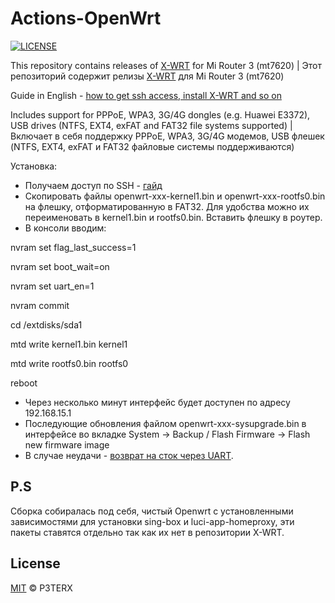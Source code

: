 # Actions-OpenWrt

[![LICENSE](https://img.shields.io/github/license/mashape/apistatus.svg?style=flat-square&label=LICENSE)](https://github.com/P3TERX/Actions-OpenWrt/blob/main/LICENSE)

This repository contains releases of [X-WRT](https://github.com/x-wrt/x-wrt) for Mi Router 3 (mt7620) | Этот репозиторий содержит релизы [X-WRT](https://github.com/x-wrt/x-wrt) для Mi Router 3 (mt7620)

Guide in English - [how to get ssh access, install X-WRT and so on](https://openwrt.org/toh/xiaomi/mir3#get_sshdropbear_access)

Includes support for PPPoE, WPA3, 3G/4G dongles (e.g. Huawei E3372), USB drives (NTFS, EXT4, exFAT and FAT32 file systems supported) | Включает в себя поддержку PPPoE, WPA3, 3G/4G модемов, USB флешек (NTFS, EXT4, exFAT и FAT32 файловые системы поддерживаются)

Установка:
- Получаем доступ по SSH - [гайд](https://4pda.to/forum/index.php?s=&showtopic=736801&view=findpost&p=49333132)
- Скопировать файлы openwrt-xxx-kernel1.bin и openwrt-xxx-rootfs0.bin на флешку, отформатированную в FAT32. Для удобства можно их переименовать в kernel1.bin и rootfs0.bin. Вставить флешку в роутер.
- В консоли вводим:

nvram set flag_last_success=1

nvram set boot_wait=on

nvram set uart_en=1

nvram commit

cd /extdisks/sda1

mtd write kernel1.bin kernel1

mtd write rootfs0.bin rootfs0

reboot

- Через несколько минут интерфейс будет доступен по адресу 192.168.15.1
- Последующие обновления файлом openwrt-xxx-sysupgrade.bin в интерфейсе во вкладке System -> Backup / Flash Firmware -> Flash new firmware image
- В случае неудачи - [возврат на сток через UART](https://4pda.to/forum/index.php?s=&showtopic=736801&view=findpost&p=50915904).

## P.S
Сборка собиралась под себя, чистый Openwrt с установленными зависимостями для установки sing-box и luci-app-homeproxy, эти пакеты ставятся отдельно так как их нет в репозитории X-WRT.

## License

[MIT](https://github.com/P3TERX/Actions-OpenWrt/blob/main/LICENSE) © P3TERX
